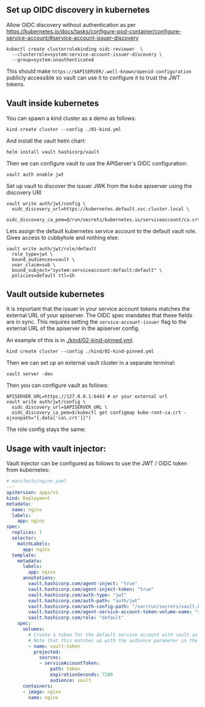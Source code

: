 

## Set up OIDC discovery in kubernetes
Allow OIDC discovery without authentication as per https://kubernetes.io/docs/tasks/configure-pod-container/configure-service-account/#service-account-issuer-discovery
```
kubectl create clusterrolebinding oidc-reviewer  \
  --clusterrole=system:service-account-issuer-discovery \
  --group=system:unauthenticated
```

This should make
`https://$APISERVER/.well-known/openid-configuration`
publicly accessible so vault can use it to configure it to trust the JWT
tokens.


## Vault inside kubernetes

You can spawn a kind cluster as a demo as follows:
```
kind create cluster --config ./01-kind.yml
```

And install the vault helm chart:
```
helm install vault hashicorp/vault
```

Then we can configure vault to use the APIServer's OIDC configuration:


```
vault auth enable jwt
```

Set up vault to discover the issuer JWK from the kube apiserver using the discovery URI
```
vault write auth/jwt/config \
  oidc_discovery_url=https://kubernetes.default.svc.cluster.local \
  oidc_discovery_ca_pem=@/run/secrets/kubernetes.io/serviceaccount/ca.crt
```


Lets assign the default kubernetes service account to the default vault role.
Gives access to cubbyhole and nothing else:
```
vault write auth/jwt/role/default
  role_type=jwt \
  bound_audiences=vault \
  user_claim=sub \
  bound_subject="system:serviceaccount:default:default" \
  policies=default ttl=1h
```

## Vault outside kubernetes

It is important that the issuer in your service account tokens matches the external URL of your apiserver. The OIDC spec mandates that these fields are in sync. This requires setting the `service-account-issuer` flag to the external URL of the apiserver in the apiserver config.

An example of this is in [./kind/02-kind-pinned.yml](./kind/02-kind-pinned.yml).
```
kind create cluster --config ./kind/02-kind-pinned.yml
```

Then we can set up an external vault cluster in a separate terminal:
```
vault server -dev
```

Then you can configure vault as follows:

```
APISERVER_URL=https://127.0.0.1:6443 # or your external url
vault write auth/jwt/config \
  oidc_discovery_url=$APISERVER_URL \
  oidc_discovery_ca_pem=$(kubectl get configmap kube-root-ca.crt -ojsonpath="{.data['ca\.crt']}")
```

The role config stays the same:



## Usage with vault injector:

Vault injector can be configured as follows to use the JWT / OIDC token from kubernetes:

```yaml
# manifests/nginx.yaml
---
apiVersion: apps/v1
kind: Deployment
metadata:
  name: nginx
  labels:
    app: nginx
spec:
  replicas: 1
  selector:
    matchLabels:
      app: nginx
  template:
    metadata:
      labels:
        app: nginx
      annotations:
        vault.hashicorp.com/agent-inject: "true"
        vault.hashicorp.com/agent-inject-token: "true"
        vault.hashicorp.com/auth-type: "jwt"
        vault.hashicorp.com/auth-path: "auth/jwt"
        vault.hashicorp.com/auth-config-path: "/var/run/secrets/vault.hashicorp.com/serviceaccount/token"
        vault.hashicorp.com/agent-service-account-token-volume-name: "vault-token"
        vault.hashicorp.com/role: "default"
    spec:
      volumes:
        # Create a token for the default service account with vault as an audience.
        # Note that this matches up with the audience parameter in the jwt auth role config
        - name: vault-token
          projected:
            sources:
            - serviceAccountToken:
                path: token
                expirationSeconds: 7200
                audience: vault
      containers:
      - image: nginx
        name: nginx
```
